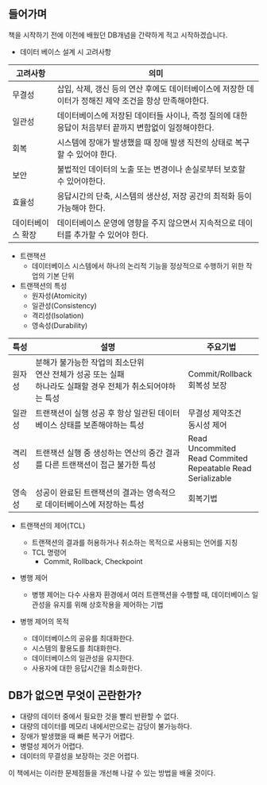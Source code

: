


## 들어가며
책을 시작하기 전에 이전에 배웠던 DB개념을 간략하게 적고 시작하겠습니다.

- 데이터 베이스 설계 시 고려사항

| 고려사항 | 의미 |
|------|-------|
| 무결성 | 삽입, 삭제, 갱신 등의 연산 후에도 데이터베이스에 저장한 데이터가 정해진 제약 조건을 항상 만족해야한다. |
| 일관성 | 데이터베이스에 저장된 데이터들 사이나, 즉정 질의에 대한 응답이 처음부터 끝까지 변함없이 일정해야한다. |
| 회복 | 시스템에 장애가 발생했을 때 장애 발생 직전의 상태로 복구할 수 있어야 한다. |
| 보안 | 불법적인 데이터의 노출 또는 변경이나 손실로부터 보호할 수 있어야한다. |
| 효율성 | 응답시간의 단축, 시스템의 생산성, 저장 공간의 최적화 등이 가능해야 한다. |
| 데이터베이스 확장 | 데이터베이스 운영에 영향을 주지 않으면서 지속적으로 데이터를 추가할 수 있어야 한다. |

- 트랜잭션
  - 데이터베이스 시스템에서 하나의 논리적 기능을 정상적으로 수행하기 위한 작업의 기본 단위
- 트랜잭션의 특성
  - 원자성(Atomicity)
  - 일관성(Consistency)
  - 격리성(Isolation)
  - 영속성(Durability)

| 특성 | 설명 | 주요기법 |
|------|-------|---|
| 원자성 | 분해가 불가능한 작업의 최소단위</br> 연산 전체가 성공 또는 실패</br> 하나라도 실패할 경우 전체가 취소되어야하는 특성 | Commit/Rollback</br> 회복성 보장  |
| 일관성 | 트랜잭션이 실행 성공 후 항상 일관된 데이터베이스 상태를 보존해야하는 특성 | 무결성 제약조건</br> 동시성 제어 |
| 격리성 | 트랜잭션 실행 중 생성하는 연산의 중간 결과를 다른 트랜잭션이 접근 불가한 특성 | Read Uncommited</br> Read Commited</br> Repeatable Read</br> Serializable |
| 영속성 | 성공이 완료된 트랜잭션의 결과는 영속적으로 데이터베이스에 저장하는 특성 | 회복기법 |

- 트랜잭션의 제어(TCL)
  - 트랜잭션의 결과를 허용하거나 취소하는 목적으로 사용되는 언어를 지칭
  - TCL 명령어
    - Commit, Rollback, Checkpoint

- 병행 제어
  - 병행 제어는 다수 사용자 환경에서 여러 트랜잭션을 수행할 때, 데이터베이스 일관성을 유지를 위해 상호작용을 제어하는 기법
- 병행 제어의 목적
  - 데이터베이스의 공유를 최대화한다.
  - 시스템의 활용도를 최대화한다.
  - 데이터베이스의 일관성을 유지한다.
  - 사용자에 대한 응답시간을 최소화한다.

## DB가 없으면 무엇이 곤란한가?

- 대량의 데이터 중에서 필요한 것을 빨리 반환할 수 없다.
- 대량의 데이터를 메모리 내에서만으로는 감당이 불가능하다.
- 장애가 발생했을 때 빠른 복구가 어렵다.
- 병렬성 제어가 어렵다.
- 데이터의 무결성을 보장하는 것은 어렵다.

이 책에서는 이러한 문제점들을 개선해 나갈 수 있는 방법을 배울 것이다.

